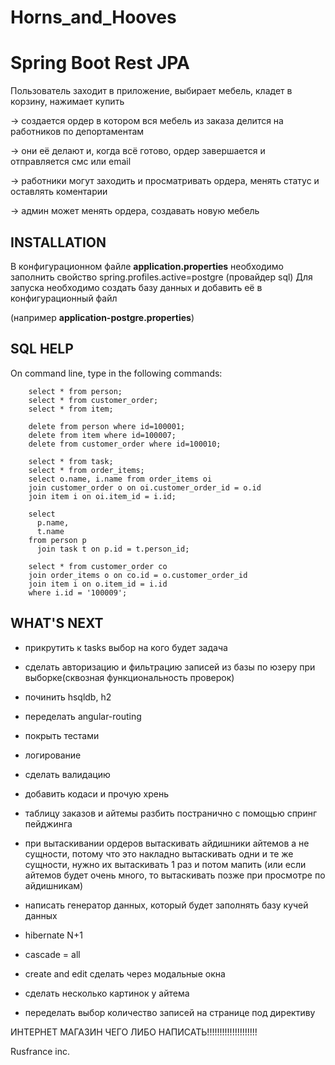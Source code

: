 # Horns_and_Hooves

Spring Boot Rest JPA
=============================
Пользователь заходит в приложение, выбирает мебель, кладет в корзину, нажимает купить 

-> создается ордер в котором вся мебель из заказа делится на работников по депортаментам

-> они её делают и, когда всё готово, ордер завершается и отправляется смс или email

-> работники могут заходить и просматривать ордера, менять статус и оставлять коментарии

-> админ может менять ордера, создавать новую мебель

INSTALLATION
------------
В конфигурационном файле <b>application.properties</b> необходимо заполнить свойство spring.profiles.active=postgre (провайдер sql)
Для запуска необходимо создать базу данных и добавить её в конфигурационный файл 

(например <b>application-postgre.properties</b>)

SQL HELP
-----------
On command line, type in the following commands:

        select * from person;
        select * from customer_order;
        select * from item;

        delete from person where id=100001;
        delete from item where id=100007;
        delete from customer_order where id=100010;

        select * from task;
        select * from order_items;
        select o.name, i.name from order_items oi
        join customer_order o on oi.customer_order_id = o.id
        join item i on oi.item_id = i.id;

        select
          p.name,
          t.name
        from person p
          join task t on p.id = t.person_id;

        select * from customer_order co
        join order_items o on co.id = o.customer_order_id
        join item i on o.item_id = i.id
        where i.id = '100009';

WHAT'S NEXT
-----------
- прикрутить к tasks выбор на кого будет задача
- сделать авторизацию и фильтрацию записей из базы по юзеру при выборке(сквозная функциональность проверок)
- починить hsqldb, h2
- переделать angular-routing
- покрыть тестами
- логирование
- сделать валидацию
- добавить кодаси и прочую хрень
- таблицу заказов и айтемы разбить постранично с помощью спринг пейджинга


- при вытаскивании ордеров вытаскивать айдишники айтемов а не сущности, потому что это накладно вытаскивать одни и те же сущности, нужно их вытаскивать 1 раз и потом мапить (или если айтемов будет очень много, то вытаскивать позже при просмотре по айдишникам)
- написать генератор данных, который будет заполнять базу кучей данных

- hibernate N+1
- cascade = all

- create and edit сделать через модальные окна
- сделать несколько картинок у айтема
- переделать выбор количество записей на странице под директиву

ИНТЕРНЕТ МАГАЗИН ЧЕГО ЛИБО НАПИСАТЬ!!!!!!!!!!!!!!!!!!!!


Rusfrance inc.
